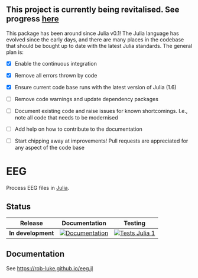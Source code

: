 ## This project is currently being revitalised. See progress [here](https://github.com/rob-luke/EEG.jl/projects/1)

This package has been around since Julia v0.1!
The Julia language has evolved since the early days,
and there are many places in the codebase that should be bought up to date with the latest Julia standards. 
The general plan is:

- [x] Enable the continuous integration
- [x] Remove all errors thrown by code
- [x] Ensure current code base runs with the latest version of Julia (1.6)
- [ ] Remove code warnings and update dependency packages
- [ ] Document existing code and raise issues for known shortcomings. I.e., note all code that needs to be modernised
- [ ] Add help on how to contribute to the documentation 
- [ ] Start chipping away at improvements! Pull requests are appreciated for any aspect of the code base


# EEG

Process EEG files in [Julia](http://julialang.org/).  


## Status

| Release            | Documentation                                                                                                 | Testing                                                                                                                                                            |
|--------------------|---------------------------------------------------------------------------------------------------------------|--------------------------------------------------------------------------------------------------------------------------------------------------------------------|
| **In development** | [![Documentation](https://img.shields.io/badge/Documentation-dev-green)](https://rob-luke.github.io/EEG.jl/)  | [![Tests Julia 1](https://github.com/rob-luke/EEG.jl/actions/workflows/runtests.yml/badge.svg)](https://github.com/rob-luke/EEG.jl/actions/workflows/runtests.yml) |  


## Documentation

See https://rob-luke.github.io/eeg.jl
